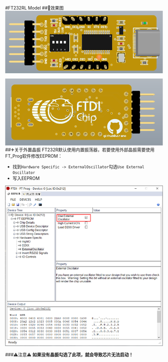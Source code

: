 #FT232RL Model
##🎨效果图
![](./README.assets/3D_top.png)

![](./README.assets/3D_Bottom.png)
##✈关于外置晶振
FT232R默认使用内置振荡器，若要使用外部晶振需要使用FT_Prog软件修改EEPROM：
- 找到`Hardware Specific -> ExternalOscillator`勾选`Use External Oscillator`
- 写入EEPROM

![](./README.assets/FT_Prog.png)

###⚠注意⚠
**如果没有晶振勾选了此项，就会导致芯片无法启动！**
